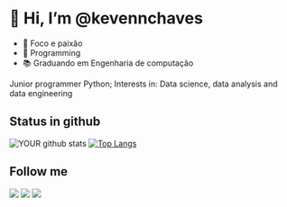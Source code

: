 # 👋 Hi, I’m @kevennchaves

- 🌱 Foco e paixão 
- 💞️ Programming
- 📚 Graduando em Engenharia de computação

Junior programmer Python;
Interests in: Data science, data analysis and data engineering

## Status in github
![YOUR github stats](https://github-readme-stats.vercel.app/api?username=kevennchaves&show_icons=true&theme=merko)
[![Top Langs](https://github-readme-stats.vercel.app/api/top-langs/?username=kevennchaves&layout=compact&theme=merko)](https://github.com/anuraghazra/github-readme-stats)

## Follow me

[<img src="https://img.shields.io/badge/linkedin-%230077B5.svg?&style=for-the-badge&logo=linkedin&logoColor=white" />](https://www.linkedin.com/in/khmc/)
[<img src = "https://img.shields.io/badge/instagram-%23E4405F.svg?&style=for-the-badge&logo=instagram&logoColor=white">](https://www.instagram.com/kevennchaves/)
[<img src = "https://img.shields.io/badge/facebook-%231877F2.svg?&style=for-the-badge&logo=facebook&logoColor=white">](https://www.facebook.com/keven.chaves)
